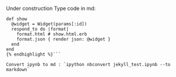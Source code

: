 Under construction
Type code in md: 
```{% highlight ruby %}
def show
  @widget = Widget(params[:id])
  respond_to do |format|
    format.html # show.html.erb
    format.json { render json: @widget }
  end
end
{% endhighlight %}```

Convert ipynb to md : `ipython nbconvert jekyll_test.ipynb --to markdown`


